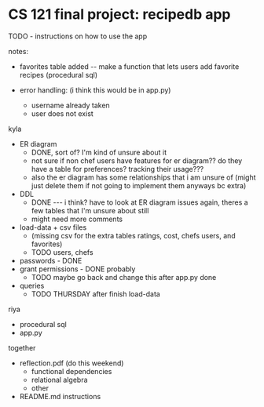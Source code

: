 # CS 121 final project: recipedb app
TODO - instructions on how to use the app



notes:
- favorites table added -- make a function that lets users add favorite recipes (procedural sql)

- error handling: (i think this would be in app.py)
    * username already taken
    * user does not exist

kyla
* ER diagram 
  - DONE, sort of? I'm kind of unsure about it 
  - not sure if non chef users have features for er diagram?? do they have a table for preferences? tracking their usage???
  - also the er diagram has some relationships that i am unsure of (might just delete them if not going to implement them anyways bc extra)
* DDL 
  - DONE --- i think? have to look at ER diagram issues again, theres a few tables that I'm unsure about still
  - might need more comments
* load-data + csv files 
  - (missing csv for the extra tables ratings, cost, chefs users, and favorites)
  - TODO users, chefs
* passwords - DONE
* grant permissions - DONE probably
  - TODO maybe go back and change this after app.py done
* queries 
  - TODO THURSDAY after finish load-data

riya
* procedural sql
* app.py

together
* reflection.pdf (do this weekend)
  - functional dependencies
  - relational algebra
  - other
* README.md instructions